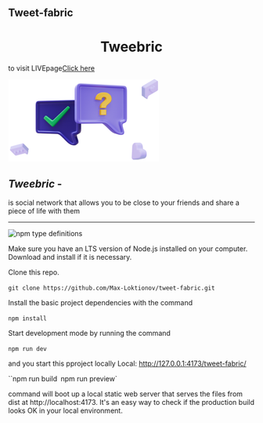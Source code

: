 ## Tweet-fabric

<h1 align="center" > Tweebric</h1>

to visit LIVEpage[Click here](https://max-loktionov.github.io/tweet-fabric/)

![](src/img/picto.png)

## **_Tweebric_** -

is social network that allows you to be close to your friends and share a piece of life with them

---

<img alt="npm type definitions" src="https://img.shields.io/npm/types/typescript?color=green&label=dependencies">

Make sure you have an LTS version of Node.js installed on your computer. Download and install if it is necessary.

Clone this repo.

`git clone https://github.com/Max-Loktionov/tweet-fabric.git`

Install the basic project dependencies with the command

`npm install`

Start development mode by running the command

`npm run dev`

and you start this pproject locally
Local: http://127.0.0.1:4173/tweet-fabric/

``npm run build`
`npm run preview`

command will boot up a local static web server that serves the files from dist at
http://localhost:4173. It's an easy way to check if the production build looks OK in your local environment.
